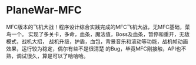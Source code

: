 # PlaneWar-MFC
MFC版本的飞机大战！程序设计综合实践完成的MFC飞机大战，无MFC基础，菜鸟一个。
实现了多关卡，多命，血条，魔法值，Boss及血条，暂停和重开，无敌模式，战机大招，
战机升级，护盾，血包，背景音乐和滚动等功能，战机帧动画效果，运行较为稳定，偶尔有些不是很清楚
的Bug，毕竟MFC刚接触，API也不熟，调试很久，算是可以了哈哈哈。
